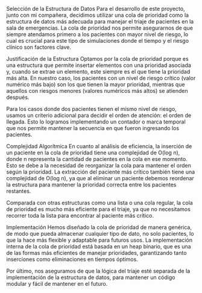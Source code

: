 Selección de la Estructura de Datos
Para el desarrollo de este proyecto, junto con mi compañera, decidimos utilizar una cola de prioridad como la estructura de datos más adecuada para manejar el triaje de pacientes en la sala de emergencias. La cola de prioridad nos permite asegurarnos de que siempre atendamos primero a los pacientes con mayor nivel de riesgo, lo cual es crucial para este tipo de simulaciones donde el tiempo y el riesgo clínico son factores clave.


Justificación de la Estructura
Optamos por la cola de prioridad porque es una estructura que permite insertar elementos con una prioridad asociada y, cuando se extrae un elemento, este siempre es el que tiene la prioridad más alta. En nuestro caso, los pacientes con un nivel de riesgo crítico (valor numérico más bajo) son los que tienen la mayor prioridad, mientras que aquellos con riesgos menores (valores numéricos más altos) se atienden después.


Para los casos donde dos pacientes tienen el mismo nivel de riesgo, usamos un criterio adicional para decidir el orden de atención: el orden de llegada. Esto lo logramos implementando un contador o marca temporal que nos permite mantener la secuencia en que fueron ingresando los pacientes.


Complejidad Algorítmica
En cuanto al análisis de eficiencia, la inserción de un paciente en la cola de prioridad tiene una complejidad de O(log n), donde n representa la cantidad de pacientes en la cola en ese momento. Esto se debe a la necesidad de reorganizar la cola para mantener el orden según la prioridad. La extracción del paciente más crítico también tiene una complejidad de O(log n), ya que al eliminar un paciente debemos reordenar la estructura para mantener la prioridad correcta entre los pacientes restantes.


Comparada con otras estructuras como una lista o una cola regular, la cola de prioridad es mucho más eficiente para el triaje, ya que no necesitamos recorrer toda la lista para encontrar al paciente más crítico.


Implementación
Hemos diseñado la cola de prioridad de manera genérica, de modo que pueda almacenar cualquier tipo de dato, no solo pacientes, lo que la hace más flexible y adaptable para futuros usos. La implementación interna de la cola de prioridad está basada en un heap binario, que es una de las formas más eficientes de manejar prioridades, garantizando tanto inserciones como eliminaciones en tiempos óptimos.


Por último, nos aseguramos de que la lógica del triaje esté separada de la implementación de la estructura de datos, para mantener un código modular y fácil de mantener en el futuro.
